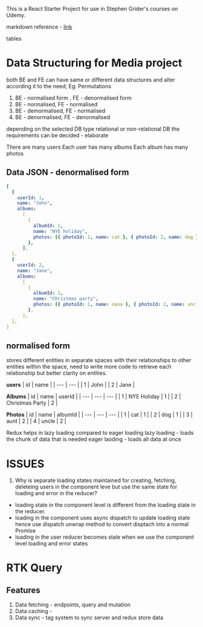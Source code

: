 This is a React Starter Project for use in Stephen Grider's courses on Udemy.

markdown reference - [link](https://www.codecademy.com/resources/docs/markdown/)

tables
# Data Structuring for Media project

both BE and FE can have same or different data structures and alter according it to the need;
Eg: Permutations

1. BE - normalised form , FE - denormalised form
2. BE - normalised, FE - normalised
3. BE - demormalised, FE - normalised
4. BE - denormalised, FE - denormalised

depending on the selected DB type relational or non-relational DB the requirements can be decided - elaborate

There are many users
Each user has many albums
Each album has many photos

## Data JSON - denormalised form

```yaml
[
  {
    userId: 1,
    name: "John",
    albums:
      [
        {
          albumId: 1,
          name: "NYE holiday",
          photos: [{ photoId: 1, name: cat }, { photoId: 2, name: dog }],
        },
      ],
  },
  {
    userId: 2,
    name: "Jane",
    albums:
      [
        {
          albumId: 1,
          name: "Christmas party",
          photos: [{ photoId: 1, name: nana }, { photoId: 2, name: uncle }],
        },
      ],
  },
]
```

## normalised form

stores different entities in separate spaces with their relationships to other entities within the space, need to write more code to retrieve each relationship but better clarity on entities.

**users**
| id | name |
| --- | --- |
| 1 | John |
| 2 | Jane |

**Albums**
| id | name | userId |
| --- | --- | --- |
| 1 | NYE Holiday | 1 |
| 2 | Christmas Party | 2 |

**Photos**
| id | name | albumId |
| --- | --- | --- |
| 1 | cat | 1 |
| 2 | dog | 1 |
| 3 | aunt | 2 |
| 4 | uncle | 2 |

Redux helps in lazy loading compared to eager loading
lazy loading - loads the chunk of data that is needed
eager laoding - loads all data at once

# ISSUES
1. Why is separate loading states maintained for creating, fetching, deleteing users in the component leve but use the same state for loading and error in the reducer?
 - loading state in the component level is different from the loading state in the reducer.
 - loading in the component uses async dispatch to update loading state hence use dispatch unwrap method to convert disptach into a normal Promise 
 - loading in the user reducer becomes stale when we use the component level loading and error states


# RTK Query

## Features

1. Data fetching - endpoints, query and mutation
2. Data caching - 
3. Data sync - tag system to sync server and redux store data